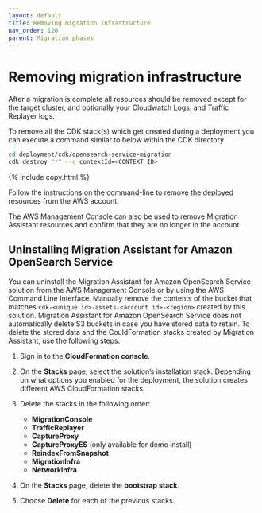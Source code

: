 ```yaml
---
layout: default
title: Removing migration infrastructure
nav_order: 120
parent: Migration phases
---
```


# Removing migration infrastructure

After a migration is complete all resources should be removed except for the target cluster, and optionally your Cloudwatch Logs, and Traffic Replayer logs.

To remove all the CDK stack(s) which get created during a deployment you can execute a command similar to below within the CDK directory

```bash
cd deployment/cdk/opensearch-service-migration
cdk destroy "*" --c contextId=<CONTEXT_ID>
```
{% include copy.html %}

Follow the instructions on the command-line to remove the deployed resources from the AWS account.

The AWS Management Console can also be used to remove Migration Assistant resources and confirm that they are no longer in the account.

## Uninstalling Migration Assistant for Amazon OpenSearch Service

You can uninstall the Migration Assistant for Amazon OpenSearch Service solution from the AWS Management Console or by using the AWS Command Line Interface. Manually remove the contents of the bucket that matches `cdk-<unique id>-assets-<account id>-<region>` created by this solution. Migration Assistant for Amazon OpenSearch Service does not automatically delete S3 buckets in case you have stored data to retain. To delete the stored data and the CouldFormation stacks created by Migration Assistant, use the following steps:


1. Sign in to the **CloudFormation console**.
2. On the **Stacks** page, select the solution’s installation stack. Depending on what options you enabled for the deployment, the solution creates different AWS CloudFormation stacks.
3. Delete the stacks in the following order:
   
   - **MigrationConsole**
   - **TrafficReplayer**
   - **CaptureProxy**
   - **CaptureProxyES** (only available for demo install)
   - **ReindexFromSnapshot**
   - **MigrationInfra**
   - **NetworkInfra**

4. On the **Stacks** page, delete the **bootstrap stack**.
5. Choose **Delete** for each of the previous stacks.
